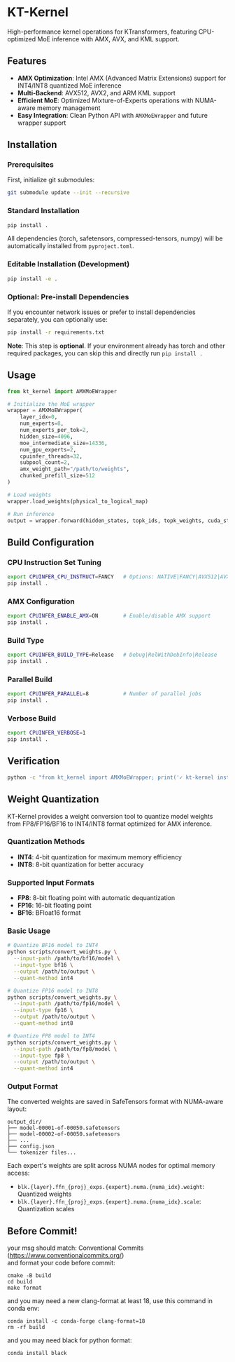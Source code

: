 # KT-Kernel

High-performance kernel operations for KTransformers, featuring CPU-optimized MoE inference with AMX, AVX, and KML support.

## Features

- **AMX Optimization**: Intel AMX (Advanced Matrix Extensions) support for INT4/INT8 quantized MoE inference
- **Multi-Backend**: AVX512, AVX2, and ARM KML support
- **Efficient MoE**: Optimized Mixture-of-Experts operations with NUMA-aware memory management
- **Easy Integration**: Clean Python API with `AMXMoEWrapper` and future wrapper support

## Installation

### Prerequisites

First, initialize git submodules:
```bash
git submodule update --init --recursive
```

### Standard Installation
```bash
pip install .
```

All dependencies (torch, safetensors, compressed-tensors, numpy) will be automatically installed from `pyproject.toml`.

### Editable Installation (Development)
```bash
pip install -e .
```

### Optional: Pre-install Dependencies

If you encounter network issues or prefer to install dependencies separately, you can optionally use:
```bash
pip install -r requirements.txt
```

**Note**: This step is **optional**. If your environment already has torch and other required packages, you can skip this and directly run `pip install .`

## Usage

```python
from kt_kernel import AMXMoEWrapper

# Initialize the MoE wrapper
wrapper = AMXMoEWrapper(
    layer_idx=0,
    num_experts=8,
    num_experts_per_tok=2,
    hidden_size=4096,
    moe_intermediate_size=14336,
    num_gpu_experts=2,
    cpuinfer_threads=32,
    subpool_count=2,
    amx_weight_path="/path/to/weights",
    chunked_prefill_size=512
)

# Load weights
wrapper.load_weights(physical_to_logical_map)

# Run inference
output = wrapper.forward(hidden_states, topk_ids, topk_weights, cuda_stream)
```

## Build Configuration

### CPU Instruction Set Tuning
```bash
export CPUINFER_CPU_INSTRUCT=FANCY   # Options: NATIVE|FANCY|AVX512|AVX2
pip install .
```

### AMX Configuration
```bash
export CPUINFER_ENABLE_AMX=ON        # Enable/disable AMX support
pip install .
```

### Build Type
```bash
export CPUINFER_BUILD_TYPE=Release   # Debug|RelWithDebInfo|Release
pip install .
```

### Parallel Build
```bash
export CPUINFER_PARALLEL=8           # Number of parallel jobs
pip install .
```

### Verbose Build
```bash
export CPUINFER_VERBOSE=1
pip install .
```

## Verification

```bash
python -c "from kt_kernel import AMXMoEWrapper; print('✓ kt-kernel installed successfully')"
```

## Weight Quantization

KT-Kernel provides a weight conversion tool to quantize model weights from FP8/FP16/BF16 to INT4/INT8 format optimized for AMX inference.

### Quantization Methods

- **INT4**: 4-bit quantization for maximum memory efficiency
- **INT8**: 8-bit quantization for better accuracy

### Supported Input Formats

- **FP8**: 8-bit floating point with automatic dequantization
- **FP16**: 16-bit floating point
- **BF16**: BFloat16 format

### Basic Usage

```bash
# Quantize BF16 model to INT4
python scripts/convert_weights.py \
  --input-path /path/to/bf16/model \
  --input-type bf16 \
  --output /path/to/output \
  --quant-method int4

# Quantize FP16 model to INT8
python scripts/convert_weights.py \
  --input-path /path/to/fp16/model \
  --input-type fp16 \
  --output /path/to/output \
  --quant-method int8

# Quantize FP8 model to INT4
python scripts/convert_weights.py \
  --input-path /path/to/fp8/model \
  --input-type fp8 \
  --output /path/to/output \
  --quant-method int4
```

### Output Format

The converted weights are saved in SafeTensors format with NUMA-aware layout:
```
output_dir/
├── model-00001-of-00050.safetensors
├── model-00002-of-00050.safetensors
├── ...
├── config.json
└── tokenizer files...
```

Each expert's weights are split across NUMA nodes for optimal memory access:
- `blk.{layer}.ffn_{proj}_exps.{expert}.numa.{numa_idx}.weight`: Quantized weights
- `blk.{layer}.ffn_{proj}_exps.{expert}.numa.{numa_idx}.scale`: Quantization scales

## Before Commit!
your msg should match: Conventional Commits (https://www.conventionalcommits.org/) <br>and format your code before commit:
```shell
cmake -B build
cd build
make format
```
and you may need a new clang-format at least 18, use this command in conda env:
```shell
conda install -c conda-forge clang-format=18
rm -rf build
```
and you may need black for python format:
```shell
conda install black
```
